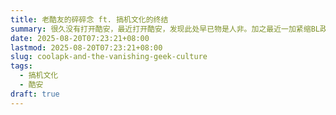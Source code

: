```yaml
---
title: 老酷友的碎碎念 ft. 搞机文化的终结
summary: 很久没有打开酷安，最近打开酷安，发现此处早已物是人非。加之最近一加紧缩BL政策，我开始悲观地看待搞机这件事。
date: 2025-08-20T07:23:21+08:00
lastmod: 2025-08-20T07:23:21+08:00
slug: coolapk-and-the-vanishing-geek-culture
tags:
  - 搞机文化
  - 酷安
draft: true
---
```

